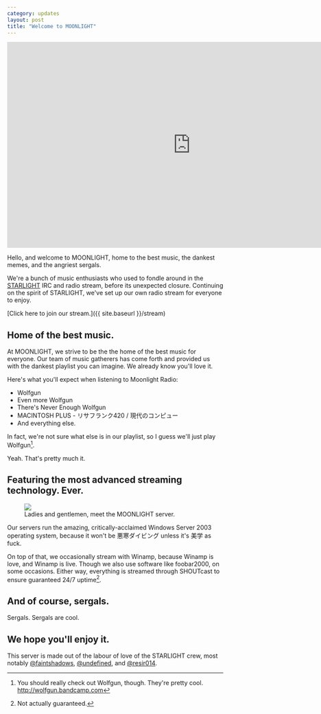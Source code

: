 ```yaml
---
category: updates
layout: post
title: "Welcome to MOONLIGHT"
---
```


<div class="video-wrapper">
  <iframe width="853" height="480" src="https://www.youtube.com/embed/b0m5Ijaap38" frameborder="0" allowfullscreen></iframe>
</div>

Hello, and welcome to MOONLIGHT, home to the best music, the dankest memes, and the angriest sergals.

We're a bunch of music enthusiasts who used to fondle around in the [STARLIGHT](http://starlight.roadtojupiter.com) IRC and radio stream, before its unexpected closure. Continuing on the spirit of STARLIGHT, we've set up our own radio stream for everyone to enjoy.

[Click here to join our stream.]({{ site.baseurl }}/stream)

## Home of the best music.

At MOONLIGHT, we strive to be the the home of the best music for everyone. Our team of music gatherers has come forth and provided us with the dankest playlist you can imagine. We already know you'll love it.

Here's what you'll expect when listening to Moonlight Radio:

* Wolfgun
* Even more Wolfgun
* There's Never Enough Wolfgun
* MACINTOSH PLUS - リサフランク420 / 現代のコンピュー
* And everything else.

In fact, we're not sure what else is in our playlist, so I guess we'll just play Wolfgun[^fn-wg].

Yeah. That's pretty much it.

## Featuring the most advanced streaming technology. Ever.

<figure>
  <img src="{{ site.baseurl }}/uploads/CP_yQbiU8AAyD23.jpg">
  <figcaption>Ladies and gentlemen, meet the MOONLIGHT server.</figcaption>
</figure>

Our servers run the amazing, critically-acclaimed Windows Server 2003 operating system, because it won't be 悪寒ダイビング unless it's 美学 as fuck.

On top of that, we occasionally stream with Winamp, because Winamp is love, and Winamp is live. Though we also use software like foobar2000, on some occasions. Either way, everything is streamed through SHOUTcast to ensure guaranteed 24/7 uptime[^fn-uptime].

## And of course, sergals.

Sergals. Sergals are cool.

## We hope you'll enjoy it.

This server is made out of the labour of love of the STARLIGHT crew, most notably [@faintshadows](https://twitter.com/faintshadows), [@undefined](https://twitter.com/undefined), and [@resir014](https://twitter.com/resir014).

[^fn-wg]: You should really check out Wolfgun, though. They're pretty cool. <http://wolfgun.bandcamp.com>
[^fn-uptime]: Not actually guaranteed.
